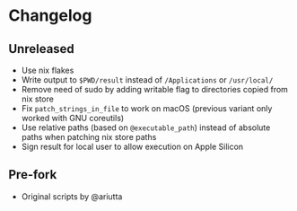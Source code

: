 # Changelog

## Unreleased

- Use nix flakes
- Write output to `$PWD/result` instead of `/Applications` or `/usr/local/`
- Remove need of sudo by adding writable flag to directories copied from nix store
- Fix `patch_strings_in_file` to work on macOS (previous variant only worked with GNU coreutils)
- Use relative paths (based on `@executable_path`) instead of absolute paths when patching nix store paths
- Sign result for local user to allow execution on Apple Silicon

## Pre-fork

- Original scripts by @ariutta

